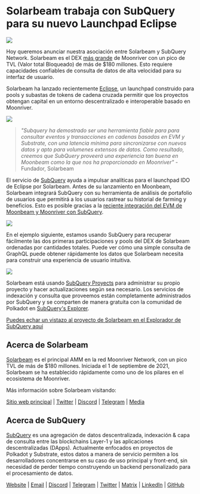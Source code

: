 # Solarbeam trabaja con SubQuery para su nuevo Launchpad Eclipse

![](https://miro.medium.com/max/1400/1*ZG9NqT9GIXax5SBpNn5ipg.png)

Hoy queremos anunciar nuestra asociación entre Solarbeam y SubQuery Network. Solarbeam es el DEX [más grande](https://defillama.com/chain/Moonriver) de Moonriver con un pico de TVL (Valor total Bloqueado) de más de $180 millones. Esto requiere capacidades confiables de consulta de datos de alta velocidad para su interfaz de usuario.

Solarbeam ha lanzado recientemente [Eclipse](https://app.solarbeam.io/eclipse), un launchpad construido para pools y subastas de tokens de cadena cruzada permitir que los proyectos obtengan capital en un entorno descentralizado e interoperable basado en Moonriver.

![](https://miro.medium.com/max/1400/1*IbRN8EnymWvqvh0sx_PNKw.png)

> _"Subquery ha demostrado ser una herramienta fiable para para consultar eventos y transacciones en cadenas basadas en EVM y Substrate, con una latencia mínima para sincronizarse con nuevos datos y apto para volumenes extensos de datos. Como resultado, creemos que SubQuery proveerá una experiencia tan buena en Moonbeam como la que nos ha proporcionado en Moonriver"_ - Fundador, Solarbeam

El servicio de [SubQuery](https://subquery.network/) ayuda a impulsar analíticas para el launchpad IDO de Eclipse por Solarbeam. Antes de su lanzamiento en Moonbeam, Solarbeam integrará SubQuery con su herramienta de análisis de portafolio de usuarios que permitirá a los usuarios rastrear su historial de farming y beneficios. Esto es posible gracias a la [reciente integración del EVM de Moonbeam y Moonriver con SubQuery](./20211028-moonbeam-evm.md).

![](https://miro.medium.com/max/1400/1*6_iO6tLt4RxxMvs8u-F_Bg.png)

En el ejemplo siguiente, estamos usando SubQuery para recuperar fácilmente las dos primeras participaciones y pools del DEX de Solarbeam ordenadas por cantidades totales. Puede ver cómo una simple consulta de GraphQL puede obtener rápidamente los datos que Solarbeam necesita para construir una experiencia de usuario intuitiva.

![](https://miro.medium.com/max/1400/1*5iCwSaU96UtDMFA1MruRlA.png)

Solarbeam está usando [SubQuery Proyects](https://project.subquery.network/) para administrar su propio proyecto y hacer actualizaciones según sea necesario. Los servicios de indexación y consulta que proveemos están completamente administrados por SubQuery y se comparten de manera gratuita con la comunidad de Polkadot en [SubQuery's Explorer](https://explorer.subquery.network/).

[Puedes echar un vistazo al proyecto de Solarbeam en el Explorador de SubQuery aquí](https://explorer.subquery.network/subquery/csntest/eclipse)

## Acerca de Solarbeam

[Solarbeam](https://solarbeam.io/) es el principal AMM en la red Moonriver Network, con un pico TVL de más de $180 millones. Iniciada el 1 de septiembre de 2021, Solarbeam se ha establecido rápidamente como uno de los pilares en el ecosistema de Moonriver.

Más información sobre Solarbeam visitando:

[Sitio web principal](https://solarbeam.io/exchange/swap) | [Twitter](https://twitter.com/solarbeamio) | [Discord](http://discord.gg/rK4AjZXuwf) | [Telegram](http://t.me/solarbeamio) | [Media](https://solarbeam.medium.com/)

## Acerca de SubQuery

[SubQuery](https://subquery.network/) es una agregación de datos descentralizada, indexación & capa de consulta entre las blockchains Layer-1 y las aplicaciones descentralizadas (DApps). Actualmente enfocados en proyectos de Polkadot y Substrate, estos datos a manera de servicio permiten a los desarrolladores concentrarse en su caso de uso principal y front-end, sin necesidad de perder tiempo construyendo un backend personalizado para el procesamiento de datos.

[Website](https://subquery.network/) | [Email](mailto:hello@subquery.network) | [Discord](https://discord.com/invite/78zg8aBSMG) | [Telegram](https://t.me/subquerynetwork) | [Twitter](https://twitter.com/subquerynetwork) | [Matrix](https://matrix.to/#/#subquery:matrix.org) | [LinkedIn](https://www.linkedin.com/company/subquery) | [GitHub](https://github.com/subquery)
